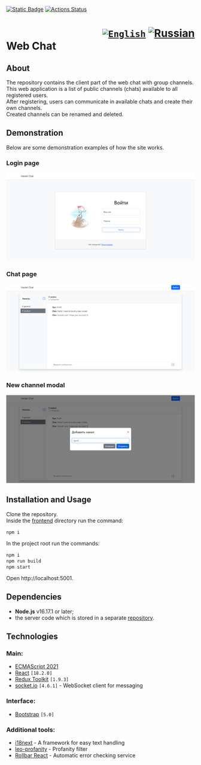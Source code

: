 [![Static Badge](https://img.shields.io/badge/node-%3E%3D16.17.1-brightgreen)](https://nodejs.org/en)
[![Actions Status](https://github.com/Frit027/frontend-project-12/workflows/hexlet-check/badge.svg)](https://github.com/Frit027/frontend-project-12/actions)

<h1>
    <div align="right">
        <code><a href="#"><img src="https://cdn.jsdelivr.net/gh/lipis/flag-icons/flags/4x3/us.svg" width="32" alt="English" title="English"/></a></code>
        <a href="README-RU.md"><img src="https://cdn.jsdelivr.net/gh/lipis/flag-icons/flags/4x3/ru.svg" width="32" alt="Russian" title="Russian"/></a>
    </div>
    Web Chat
</h1>

## About
The repository contains the client part of the web chat with group channels.  
This web application is a list of public channels (chats) available to all registered users.  
After registering, users can communicate in available chats and create their own channels.  
Created channels can be renamed and deleted.

## Demonstration
Below are some demonstration examples of how the site works.
### Login page
![Login page](assets/login.png "Login page")
### Chat page
![Chat page](assets/chat.png "Chat page")
### New channel modal
![New channel modal](assets/new-channel.png "New channel modal")

## Installation and Usage
Clone the repository.  
Inside the [frontend](frontend) directory run the command:
```shell
npm i
```
In the project root run the commands:
```shell
npm i
npm run build
npm start
```
Open http://localhost:5001.

## Dependencies
- **Node.js** v16.17.1 or later;
- the server code which is stored in a separate [repository](https://github.com/hexlet-components/project-js-chat-backend).

## Technologies
### Main:
- [ECMAScript 2021](https://www.w3schools.com/js/js_2021.asp)
- [React](https://react.dev/) `[18.2.0]`
- [Redux Toolkit](https://redux-toolkit.js.org/) `[1.9.3]`
- [socket.io](https://socket.io/) `[4.6.1]` - WebSocket client for messaging
### Interface:
- [Bootstrap](https://getbootstrap.com/) `[5.0]`
### Additional tools:
- [i18next](https://www.i18next.com/) - A framework for easy text handling
- [leo-profanity](https://github.com/jojoee/leo-profanity) - Profanity filter
- [Rollbar React](https://docs.rollbar.com/docs/react) - Automatic error checking service
